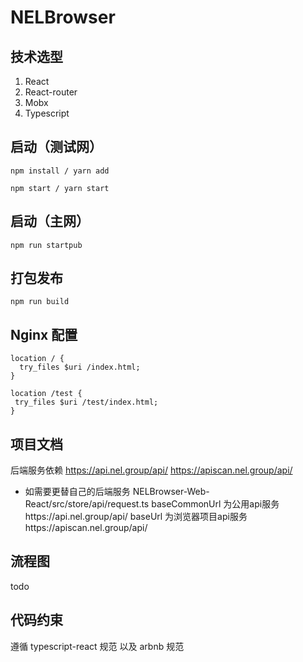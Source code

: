 # NELBrowser

## 技术选型
1. React
2. React-router
3. Mobx
4. Typescript

## 启动（测试网）

```shell
npm install / yarn add
```

```shell
npm start / yarn start
```
## 启动（主网）
```shell
npm run startpub
```
## 打包发布
```shell
npm run build
```

## Nginx 配置
```shell
location / {
  try_files $uri /index.html;
}

location /test {
 try_files $uri /test/index.html;
}
```

## 项目文档

后端服务依赖
https://api.nel.group/api/
https://apiscan.nel.group/api/

* 如需要更替自己的后端服务 
NELBrowser-Web-React/src/store/api/request.ts
baseCommonUrl 为公用api服务https://api.nel.group/api/
baseUrl 为浏览器项目api服务https://apiscan.nel.group/api/

## 流程图

todo

## 代码约束

遵循 typescript-react 规范 以及 arbnb 规范

